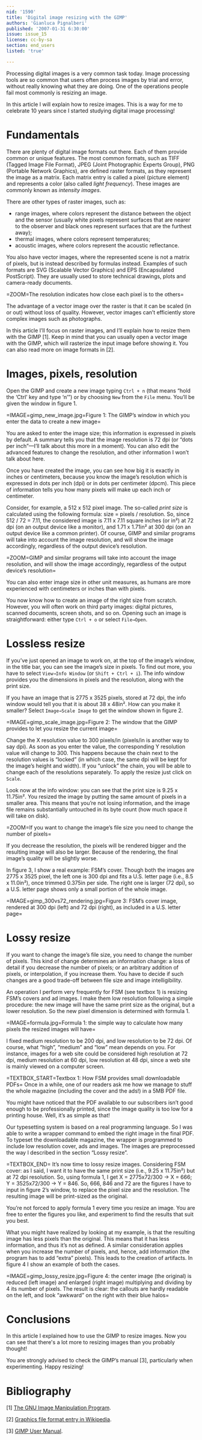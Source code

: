 ```yaml
---
nid: '1590'
title: 'Digital image resizing with the GIMP'
authors: 'Gianluca Pignalberi'
published: '2007-01-31 6:30:00'
issue: issue_15
license: cc-by-sa
section: end_users
listed: 'true'

---
```

Processing digital images is a very common task today. Image processing tools are so common that users often process images by trial and error, without really knowing what they are doing. One of the operations people fail most commonly is resizing an image.

In this article I will explain how to resize images. This is a way for me to celebrate 10 years since I started studying digital image processing!


# Fundamentals

There are plenty of digital image formats out there. Each of them provide common or unique features. The most common formats, such as TIFF (Tagged Image File Format), JPEG (Joint Photographic Experts Group), PNG (Portable Network Graphics), are defined raster formats, as they represent the image as a matrix. Each matrix entry is called a pixel (picture element) and represents a color (also called _light frequency_). These images are commonly known as _intensity images_.

There are other types of raster images, such as:


* range images, where colors represent the distance between the object and the sensor (usually white pixels represent surfaces that are nearer to the observer and black ones represent surfaces that are the furthest away);
* thermal images, where colors represent temperatures;
* acoustic images, where colors represent the acoustic reflectance.

You also have vector images, where the represented scene is not a matrix of pixels, but is instead described by formulas instead. Examples of such formats are SVG (Scalable Vector Graphics) and EPS (Encapsulated PostScript). They are usually used to store technical drawings, plots and camera-ready documents.


=ZOOM=The resolution indicates how close each pixel is to the others=

The advantage of a vector image over the raster is that it can be scaled (in or out) without loss of quality. However, vector images can’t efficiently store complex images such as photographs.

In this article I’ll focus on raster images, and I’ll explain how to resize them with the GIMP [1]. Keep in mind that you can usually open a vector image with the GIMP, which will rasterize the input image before showing it. You can also read more on image formats in [2].


# Images, pixels, resolution

Open the GIMP and create a new image typing `Ctrl + n` (that means “hold the ‘Ctrl’ key and type ‘n’”) or by choosing `New` from the `File` menu. You’ll be given the window in figure 1.


=IMAGE=gimp_new_image.jpg=Figure 1: The GIMP’s window in which you enter the data to create a new image=

You are asked to enter the image size; this information is expressed in pixels by default. A summary tells you that the image resolution is 72 dpi (or “dots per inch”—I’ll talk about this more in a moment). You can also edit the advanced features to change the resolution, and other information I won’t talk about here.

Once you have created the image, you can see how big it is exactly in inches or centimeters, because you know the image’s resolution which is expressed in dots per inch (dpi) or in dots per centimeter (dpcm). This piece of information tells you how many pixels will make up each inch or centimeter.

Consider, for example, a 512 x 512 pixel image. The so-called _print size_ is calculated using the following formula: size = pixels / resolution. So, since 512 / 72 = 7.11, the considered image is 7.11 x 7.11 square inches (or in²) at 72 dpi (on an output device like a monitor), and 1.71 x 1.71in² at 300 dpi (on an output device like a common printer). Of course, GIMP and similar programs will take into account the image resolution, and will show the image accordingly, regardless of the output device’s resolution.


=ZOOM=GIMP and similar programs will take into account the image resolution, and will show the image accordingly, regardless of the output device’s resolution=

You can also enter image size in other unit measures, as humans are more experienced with centimeters or inches than with pixels.

You now know how to create an image of the right size from scratch. However, you will often work on third party images: digital pictures, scanned documents, screen shots, and so on. Opening such an image is straightforward: either type `Ctrl + o` or select `File→Open`.


# Lossless resize

If you’ve just opened an image to work on, at the top of the image’s window, in the title bar, you can see the image’s size in pixels. To find out more, you have to select `View→Info Window` (or `Shift + Ctrl + i`). The info window provides you the dimensions in pixels and the resolution, along with the print size.

If you have an image that is 2775 x 3525 pixels, stored at 72 dpi, the info window would tell you that it is about 38 x 48in². How can you make it smaller? Select `Image→Scale Image` to get the window shown in figure 2.


=IMAGE=gimp_scale_image.jpg=Figure 2: The window that the GIMP provides to let you resize the current image=

Change the X resolution value to 300 pixels/in (pixels/in is another way to say dpi). As soon as you enter the value, the corresponding Y resolution value will change to 300. This happens because the chain next to the resolution values is “locked” (in which case, the same dpi will be kept for the image’s height and width). If you “unlock” the chain, you will be able to change each of the resolutions separately. To apply the resize just click on `Scale`.

Look now at the info window: you can see that the print size is 9.25 x 11.75in². You resized the image by putting the same amount of pixels in a smaller area. This means that you’re not losing information, and the image file remains substantially untouched in its byte count (how much space it will take on disk).


=ZOOM=If you want to change the image’s file size you need to change the number of pixels=

If you decrease the resolution, the pixels will be rendered bigger and the resulting image will also be larger. Because of the rendering, the final image’s quality will be slightly worse.

In figure 3, I show a real example: FSM’s cover. Though both the images are 2775 x 3525 pixel, the left one is 300 dpi and fits a U.S. letter page (i.e., 8.5 x 11.0in²), once trimmed 0.375in per side. The right one is larger (72 dpi), so a U.S. letter page shows only a small portion of the whole image.


=IMAGE=gimp_300vs72_rendering.jpg=Figure 3: FSM’s cover image, rendered at 300 dpi (left) and 72 dpi (right), as included in a U.S. letter page=


# Lossy resize

If you want to change the image’s file size, you need to change the number of pixels. This kind of change determines an information change: a loss of detail if you decrease the number of pixels; or an arbitrary addition of pixels, or interpolation, if you increase them. You have to decide if such changes are a good trade-off between file size and image intelligibility.

An operation I perform very frequently for FSM (see textbox 1) is resizing FSM’s covers and ad images. I make them low resolution following a simple procedure: the new image will have the same print size as the original, but a lower resolution. So the new pixel dimension is determined with formula 1.


=IMAGE=formula.jpg=Formula 1: the simple way to calculate how many pixels the resized images will have=

I fixed medium resolution to be 200 dpi, and low resolution to be 72 dpi. Of course, what “high”, “medium” and “low” mean depends on you. For instance, images for a web site could be considered high resolution at 72 dpi, medium resolution at 60 dpi, low resolution at 48 dpi, since a web site is mainly viewed on a computer screen.

=TEXTBOX_START=Textbox 1: How FSM provides small downloadable PDFs=
 Once in a while, one of our readers ask me how we manage to stuff the whole magazine (including the cover and the ads!) in a 5MB PDF file.

You might have noticed that the PDF available to our subscribers isn’t good enough to be professionally printed, since the image quality is too low for a printing house. Well, it’s as simple as that!

Our typesetting system is based on a real programming language. So I was able to write a wrapper command to embed the right image in the final PDF. To typeset the downloadable magazine, the wrapper is programmed to include low resolution cover, ads and images. The images are preprocessed the way I described in the section “Lossy resize”.


=TEXTBOX_END=
It’s now time to lossy resize images. Considering FSM cover: as I said, I want it to have the same print size (i.e., 9.25 x 11.75in²) but at 72 dpi resolution. So, using formula 1, I get X = 2775x72/300 → X = 666; Y = 3525x72/300 → Y = 846. So, 666, 846 and 72 are the figures I have to input in figure 2’s window, to replace the pixel size and the resolution. The resulting image will be print-sized as the original.

You’re not forced to apply formula 1 every time you resize an image. You are free to enter the figures you like, and experiment to find the results that suit you best.

What you might have realized by looking at my example, is that the resulting image has less pixels than the original. This means that it has less information, and thus it’s not as defined. A similar consideration applies when you increase the number of pixels, and, hence, add information (the program has to add “extra” pixels). This leads to the creation of artifacts. In figure 4 I show an example of both the cases.


=IMAGE=gimp_lossy_resize.jpg=Figure 4: the center image (the original) is reduced (left image) and enlarged (right image) multiplying and dividing by 4 its number of pixels. The result is clear: the callouts are hardly readable on the left, and look “awkward” on the right with their blue halos=


# Conclusions

In this article I explained how to use the GIMP to resize images. Now you can see that there's a lot more to resizing images than you probably thought!

You are strongly advised to check the GIMP’s manual [3], particularly when experimenting. Happy resizing!


# Bibliography

[1] [The GNU Image Manipulation Program](http://www.gimp.org).

[2] [Graphics file format entry in Wikipedia](http://en.wikipedia.org/wiki/Graphics_file_format).

[3] [GIMP User Manual](http://manual.gimp.org/).


